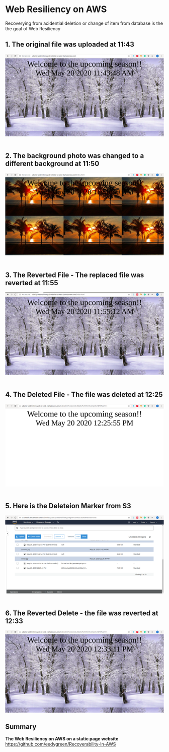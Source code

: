 # Web Resiliency on AWS
Recoverying from acidential deletion or change of item from database is the the goal of Web Resiliency

## 1. The original file was uploaded at 11:43 
![Original File upload at 11:43](https://github.com/eedygreen/Recoverability-In-AWS/blob/master/Web%20Resiliency/s3_original.png)
<br> <br/>

## 2. The background photo was changed to a different background at 11:50 
![New File uploaded at 11:50](https://github.com/eedygreen/Recoverability-In-AWS/blob/master/Web%20Resiliency/s3_season.png)
<br> <br/>

## 3. The Reverted File - The replaced file was reverted at 11:55 
![Reverted File at 11:55](https://github.com/eedygreen/Recoverability-In-AWS/blob/master/Web%20Resiliency/s3_season_revert.png)
<br> <br/>

## 4. The Deleted File - The file was deleted at 12:25 
![File Deleted at 12:25](https://github.com/eedygreen/Recoverability-In-AWS/blob/master/Web%20Resiliency/s3_deletion.png)
<br> <br/>

## 5. Here is the Deleteion Marker from S3 
![Deletion Marker at 12:25](https://github.com/eedygreen/Recoverability-In-AWS/blob/master/Web%20Resiliency/s3_deletion_marker.png)
<br> <br/>

## 6. The Reverted Delete - the file was reverted at 12:33
![Reverted Delete File at 12:33](https://github.com/eedygreen/Recoverability-In-AWS/blob/master/Web%20Resiliency/s3_deletion_revert.png)


## Summary
**The Web Resiliency on AWS on a static page website** https://github.com/eedygreen/Recoverability-In-AWS
